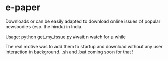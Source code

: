 # e-paper
Downloads or can be easily adapted to download online issues of popular newsbodies (esp. the hindu) in India.

Usage: python get_my_issue.py #wait n watch for a while

The real motive was to add them to startup and download without any user interaction in background.
.sh and .bat coming soon for that !

